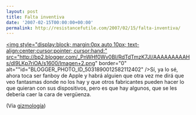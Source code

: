 ```yaml
---
layout: post
title: Falta inventiva
date: '2007-02-15T00:00:00+00:00'
permalink: http://resistancefutile.com/2007/02/15/falta-inventiva/
---
```

<a href="http://www.meizume.com/showthread.php?t=720"><img style="display:block; margin:0px auto 10px; text-align:center;cursor:pointer; cursor:hand;" src="http://bp2.blogger.com/_PnWHf0Wv0BI/RdTdTmzK7JI/AAAAAAAAAHs/dI9LKp7riOA/s1600/Imagen+2.png" border="0" alt=""id="BLOGGER_PHOTO_ID_5031890012582112402" /></a>Sí, ya lo sé, ahora toca ser fanboy de Apple y habrá alguien que otra vez me dirá que veo fantasmas donde no los hay y que otros fabricantes pueden hacer lo que quieran con sus dispositivos, pero es que hay algunos, que se les debería caer la cara de vergüenza. 

(Vía <a href="http://gizmologia.com/2007/02/primeras-imagenes-de-meizu-m8-wow-copia-del-iphone-pero-wow">gizmología</a>)
